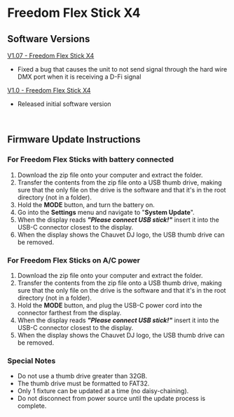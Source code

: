 # Freedom Flex Stick X4

## Software Versions

[V1.07 - Freedom Flex Stick X4](https://github.com/Chauvet-DJ/FREEDOMFLEXSTICKX4/blob/9099c968b1c67757556f3dae5586f07cdd62c891/Firmware/V1.07.zip)
- Fixed a bug that causes the unit to not send signal through the hard wire DMX port when it is receiving a D-Fi signal

[V1.0 - Freedom Flex Stick X4](https://github.com/Chauvet-DJ/FREEDOMFLEXSTICKX4/blob/b7bbfd5e181b2707c9e82f3a3799c86493d94c71/Firmware/V1.0.zip)
- Released initial software version

&nbsp;

## Firmware Update Instructions 

### For Freedom Flex Sticks with battery connected
1. Download the zip file onto your computer and extract the folder.
2. Transfer the contents from the zip file onto a USB thumb drive, making sure that the only file on the drive is the software and that it's in the root directory (not in a folder).
3. Hold the **MODE** button, and turn the battery on.
4. Go into the **Settings** menu and navigate to "**System Update**".
5. When the display reads ***"Please connect USB stick!"*** insert it into the USB-C connector closest to the display.
6. When the display shows the Chauvet DJ logo, the USB thumb drive can be removed.
&nbsp;

### For Freedom Flex Sticks on A/C power
1. Download the zip file onto your computer and extract the folder.
2. Transfer the contents from the zip file onto a USB thumb drive, making sure that the only file on the drive is the software and that it's in the root directory (not in a folder).
3. Hold the **MODE** button, and plug the USB-C power cord into the connector farthest from the display.
4. When the display reads ***"Please connect USB stick!"*** insert it into the USB-C connector closest to the display.
5. When the display shows the Chauvet DJ logo, the USB thumb drive can be removed.

### Special Notes
* Do not use a thumb drive greater than 32GB.
* The thumb drive must be formatted to FAT32.
* Only 1 fixture can be updated at a time (no daisy-chaining).
* Do not disconnect from power source until the update process is complete.
